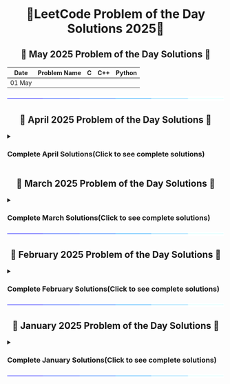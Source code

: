 <h1 align = 'center'>🚀LeetCode Problem of the Day Solutions 2025🧠</h1>

<div style="margin-top: 20px;">
  <h2 align = 'center'>📅 May 2025 Problem of the Day Solutions 📅</h2>
 
  <div align = 'center'>
    
  | Date    | Problem Name              | C      | C++      | Python   |
  |---------|---------------------------|----------|----------|----------|
   |  01 May |  |  |  |  |
  
  </div>  

  <img align="center" src="https://github.com/prakharmishra2002/Leet-Code-POTD-Solutions/blob/main/SparkleLine.gif" alt="Coding" height="10">
</div>


<div style="margin-top: 20px;">
  <h2 align = 'center'>📅 April 2025 Problem of the Day Solutions 📅</h2>
      <details>
    <summary> <h3>Complete April Solutions(Click to see complete solutions)</h3></summary>
        
  <div align = 'center'>
    
  | Date    | Problem Name              | C      | C++      | Python   |
  |---------|---------------------------|----------|----------|----------|
   |  01 Apr | Solving Questions With Brainpower |  | [Solution](https://github.com/prakharmishra2002/Leet-Code-POTD-Solutions/blob/main/April%202025/01.cpp) | [Solution](https://github.com/prakharmishra2002/Leet-Code-POTD-Solutions/blob/main/April%202025/01.py) |
   | 02 Apr | Maximum Value of an Ordered Triplet I | [Solution](https://github.com/prakharmishra2002/Leet-Code-POTD-Solutions/blob/main/April%202025/02.c) | [Solution](https://github.com/prakharmishra2002/Leet-Code-POTD-Solutions/blob/main/April%202025/02.cpp) | [Solution](https://github.com/prakharmishra2002/Leet-Code-POTD-Solutions/blob/main/April%202025/02.py) |
   | 03 Apr | Maximum Value of an Ordered Triplet II | [Solution](https://github.com/prakharmishra2002/Leet-Code-POTD-Solutions/blob/main/April%202025/03.c) | [Solution](https://github.com/prakharmishra2002/Leet-Code-POTD-Solutions/blob/main/April%202025/03.cpp) | [Solution](https://github.com/prakharmishra2002/Leet-Code-POTD-Solutions/blob/main/April%202025/03.py) |
   | 04 Apr | Lowest Common Ancestor of Deepest Leaves | [Solution](https://github.com/prakharmishra2002/Leet-Code-POTD-Solutions/blob/main/April%202025/04.c) | [Solution](https://github.com/prakharmishra2002/Leet-Code-POTD-Solutions/blob/main/April%202025/04.cpp) | [Solution](https://github.com/prakharmishra2002/Leet-Code-POTD-Solutions/blob/main/April%202025/04.py) |
   | 05 Apr | Sum of All Subset XOR Totals |  | [Solution](https://github.com/prakharmishra2002/Leet-Code-POTD-Solutions/blob/main/April%202025/05.cpp) | [Solution](https://github.com/prakharmishra2002/Leet-Code-POTD-Solutions/blob/main/April%202025/05.py) |
   | 06 Apr | Largest Divisible Subset |  | [Solution](https://github.com/prakharmishra2002/Leet-Code-POTD-Solutions/blob/main/April%202025/06.cpp) | [Solution](https://github.com/prakharmishra2002/Leet-Code-POTD-Solutions/blob/main/April%202025/06.py) |
   | 07 Apr | Partition Equal Subset Sum |  | [Solution](https://github.com/prakharmishra2002/Leet-Code-POTD-Solutions/blob/main/April%202025/07.cpp) | [Solution](https://github.com/prakharmishra2002/Leet-Code-POTD-Solutions/blob/main/April%202025/07.py) |
   | 08 Apr | Minimum Number of Operations to Make Elements in Array Distinct | [Solution](https://github.com/prakharmishra2002/Leet-Code-POTD-Solutions/blob/main/April%202025/08.c) | [Solution](https://github.com/prakharmishra2002/Leet-Code-POTD-Solutions/blob/main/April%202025/08.cpp) | [Solution](https://github.com/prakharmishra2002/Leet-Code-POTD-Solutions/blob/main/April%202025/08.py) |
   | 09 Apr | Minimum Operations to Make Array Values Equal to K | [Solution](https://github.com/prakharmishra2002/Leet-Code-POTD-Solutions/blob/main/April%202025/09.c) | [Solution](https://github.com/prakharmishra2002/Leet-Code-POTD-Solutions/blob/main/April%202025/09.cpp) | [Solution](https://github.com/prakharmishra2002/Leet-Code-POTD-Solutions/blob/main/April%202025/09.py) |
   | 10 Apr | Count the Number of Powerful Integers | [Solution](https://github.com/prakharmishra2002/Leet-Code-POTD-Solutions/blob/main/April%202025/10.c) | [Solution](https://github.com/prakharmishra2002/Leet-Code-POTD-Solutions/blob/main/April%202025/10.cpp) | [Solution](https://github.com/prakharmishra2002/Leet-Code-POTD-Solutions/blob/main/April%202025/10.py) |
   | 11 Apr | Count Symmetric Integers | [Solution](https://github.com/prakharmishra2002/Leet-Code-POTD-Solutions/blob/main/April%202025/11.c) | [Solution](https://github.com/prakharmishra2002/Leet-Code-POTD-Solutions/blob/main/April%202025/11.cpp) | [Solution](https://github.com/prakharmishra2002/Leet-Code-POTD-Solutions/blob/main/April%202025/11.py) |
   | 12 Apr | Find the Count of Good Integers | [Solution](https://github.com/prakharmishra2002/Leet-Code-POTD-Solutions/blob/main/April%202025/12.c) | [Solution](https://github.com/prakharmishra2002/Leet-Code-POTD-Solutions/blob/main/April%202025/12.cpp) | [Solution](https://github.com/prakharmishra2002/Leet-Code-POTD-Solutions/blob/main/April%202025/12.py) |
   | 13 Apr | Count Good Numbers | [Solution](https://github.com/prakharmishra2002/Leet-Code-POTD-Solutions/blob/main/April%202025/13.c) | [Solution](https://github.com/prakharmishra2002/Leet-Code-POTD-Solutions/blob/main/April%202025/13.cpp) | [Solution](https://github.com/prakharmishra2002/Leet-Code-POTD-Solutions/blob/main/April%202025/13.py) |
   | 14 Apr | Count Good Triplets | [Solution](https://github.com/prakharmishra2002/Leet-Code-POTD-Solutions/blob/main/April%202025/14.c) | [Solution](https://github.com/prakharmishra2002/Leet-Code-POTD-Solutions/blob/main/April%202025/14.cpp) | [Solution](https://github.com/prakharmishra2002/Leet-Code-POTD-Solutions/blob/main/April%202025/14.py) |
   | 15 Apr | Count Good Triplets in an Array | [Solution](https://github.com/prakharmishra2002/Leet-Code-POTD-Solutions/blob/main/April%202025/15.c) | [Solution](https://github.com/prakharmishra2002/Leet-Code-POTD-Solutions/blob/main/April%202025/15.cpp) | [Solution](https://github.com/prakharmishra2002/Leet-Code-POTD-Solutions/blob/main/April%202025/15.py) |
   | 16 Apr | Count the Number of Good Subarrays | [Solution](https://github.com/prakharmishra2002/Leet-Code-POTD-Solutions/blob/main/April%202025/16.c) | [Solution](https://github.com/prakharmishra2002/Leet-Code-POTD-Solutions/blob/main/April%202025/16.cpp) | [Solution](https://github.com/prakharmishra2002/Leet-Code-POTD-Solutions/blob/main/April%202025/16.py) |
   | 17 Apr | Count Equal and Divisible Pairs in an Array | [Solution](https://github.com/prakharmishra2002/Leet-Code-POTD-Solutions/blob/main/April%202025/17.c) | [Solution](https://github.com/prakharmishra2002/Leet-Code-POTD-Solutions/blob/main/April%202025/17.cpp) | [Solution](https://github.com/prakharmishra2002/Leet-Code-POTD-Solutions/blob/main/April%202025/17.py) |
   | 18 Apr | Count and Say | [Solution](https://github.com/prakharmishra2002/Leet-Code-POTD-Solutions/blob/main/April%202025/18.c) | [Solution](https://github.com/prakharmishra2002/Leet-Code-POTD-Solutions/blob/main/April%202025/18.cpp) | [Solution](https://github.com/prakharmishra2002/Leet-Code-POTD-Solutions/blob/main/April%202025/18.py) |
   | 19 Apr | Count the Number of Fair Pairs |  | [Solution](https://github.com/prakharmishra2002/Leet-Code-POTD-Solutions/blob/main/April%202025/19.cpp) | [Solution](https://github.com/prakharmishra2002/Leet-Code-POTD-Solutions/blob/main/April%202025/19.py) |
   | 20 Apr | Rabbits in Forest |  | [Solution](https://github.com/prakharmishra2002/Leet-Code-POTD-Solutions/blob/main/April%202025/20.cpp) | [Solution](https://github.com/prakharmishra2002/Leet-Code-POTD-Solutions/blob/main/April%202025/20.py) |
   | 22 Apr | Count the Number of Ideal Arrays |  | [Solution](https://github.com/prakharmishra2002/Leet-Code-POTD-Solutions/blob/main/April%202025/22.cpp) | [Solution](https://github.com/prakharmishra2002/Leet-Code-POTD-Solutions/blob/main/April%202025/22.py) |
   | 23 Apr | Count Largest Group | [Solution](https://github.com/prakharmishra2002/Leet-Code-POTD-Solutions/blob/main/April%202025/23.c) | [Solution](https://github.com/prakharmishra2002/Leet-Code-POTD-Solutions/blob/main/April%202025/23.cpp) | [Solution](https://github.com/prakharmishra2002/Leet-Code-POTD-Solutions/blob/main/April%202025/23.py) |
   | 24 Apr | Count Complete Subarrays in an Array | [Solution](https://github.com/prakharmishra2002/Leet-Code-POTD-Solutions/blob/main/April%202025/24.c) | [Solution](https://github.com/prakharmishra2002/Leet-Code-POTD-Solutions/blob/main/April%202025/24.cpp) | [Solution](https://github.com/prakharmishra2002/Leet-Code-POTD-Solutions/blob/main/April%202025/24.py) |
   | 26 Apr | Count Subarrays With Fixed Bounds |  | [Solution](https://github.com/prakharmishra2002/Leet-Code-POTD-Solutions/blob/main/April%202025/26.cpp) | [Solution](https://github.com/prakharmishra2002/Leet-Code-POTD-Solutions/blob/main/April%202025/26.py) |
   | 27 Apr | Count Subarrays of Length Three With a Condition | [Solution](https://github.com/prakharmishra2002/Leet-Code-POTD-Solutions/blob/main/April%202025/27.c) | [Solution](https://github.com/prakharmishra2002/Leet-Code-POTD-Solutions/blob/main/April%202025/27.cpp) | [Solution](https://github.com/prakharmishra2002/Leet-Code-POTD-Solutions/blob/main/April%202025/27.py) |
  
  </div>  
  </summary>
  <img align="center" src="https://github.com/prakharmishra2002/Leet-Code-POTD-Solutions/blob/main/SparkleLine.gif" alt="Coding" height="10">
</div>


<div style="margin-top: 20px;">
  <h2 align = 'center'>📅 March 2025 Problem of the Day Solutions 📅</h2>
    <details>
    <summary> <h3>Complete March Solutions(Click to see complete solutions)</h3></summary>
  
  <div align = 'center'>
    
  | Date    | Problem Name              | C++      | Python   |
  |---------|---------------------------|----------|----------|
   | 01 Mar | Apply Operations to an Array | [Solution](https://github.com/prakharmishra2002/Leet-Code-POTD-Solutions/blob/main/March%202025/01.cpp) | [Solution](https://github.com/prakharmishra2002/Leet-Code-POTD-Solutions/blob/main/March%202025/01.py) |
   | 02 Mar | Merge Two 2D Arrays by Summing Values | [Solution](https://github.com/prakharmishra2002/Leet-Code-POTD-Solutions/blob/main/March%202025/02.cpp) | [Solution](https://github.com/prakharmishra2002/Leet-Code-POTD-Solutions/blob/main/March%202025/02.py) |
   | 03 Mar | Partition Array According to Given Pivot | [Solution](https://github.com/prakharmishra2002/Leet-Code-POTD-Solutions/blob/main/March%202025/03.cpp) | [Solution](https://github.com/prakharmishra2002/Leet-Code-POTD-Solutions/blob/main/March%202025/03.py) |
   | 04 Mar | Check if Number is a Sum of Powers of Three | [Solution](https://github.com/prakharmishra2002/Leet-Code-POTD-Solutions/blob/main/March%202025/04.cpp) | [Solution](https://github.com/prakharmishra2002/Leet-Code-POTD-Solutions/blob/main/March%202025/04.py) |
   | 05 Mar | Count Total Number of Colored Cells | [Solution](https://github.com/prakharmishra2002/Leet-Code-POTD-Solutions/blob/main/March%202025/05.cpp) | [Solution](https://github.com/prakharmishra2002/Leet-Code-POTD-Solutions/blob/main/March%202025/05.py) |
   | 06 Mar | Find Missing and Repeated Values | [Solution](https://github.com/prakharmishra2002/Leet-Code-POTD-Solutions/blob/main/March%202025/06.cpp) | [Solution](https://github.com/prakharmishra2002/Leet-Code-POTD-Solutions/blob/main/March%202025/06.py) |
   | 07 Mar | Closest Prime Numbers in Range | [Solution](https://github.com/prakharmishra2002/Leet-Code-POTD-Solutions/blob/main/March%202025/07.cpp) | [Solution](https://github.com/prakharmishra2002/Leet-Code-POTD-Solutions/blob/main/March%202025/07.py) |
   | 08 Mar | Minimum Recolors to Get K Consecutive Black Blocks | [Solution](https://github.com/prakharmishra2002/Leet-Code-POTD-Solutions/blob/main/March%202025/08.cpp) | [Solution](https://github.com/prakharmishra2002/Leet-Code-POTD-Solutions/blob/main/March%202025/08.py) |
   | 09 Mar | Alternating Groups II | [Solution](https://github.com/prakharmishra2002/Leet-Code-POTD-Solutions/blob/main/March%202025/09.cpp) | [Solution](https://github.com/prakharmishra2002/Leet-Code-POTD-Solutions/blob/main/March%202025/09.py) |
   | 10 Mar | Count of Substrings Containing Every Vowel and K Consonants II | [Solution](https://github.com/prakharmishra2002/Leet-Code-POTD-Solutions/blob/main/March%202025/10.cpp) | [Solution](https://github.com/prakharmishra2002/Leet-Code-POTD-Solutions/blob/main/March%202025/10.py) |
   | 11 Mar | Number of Substrings Containing All Three Characters | [Solution](https://github.com/prakharmishra2002/Leet-Code-POTD-Solutions/blob/main/March%202025/11.cpp) | [Solution](https://github.com/prakharmishra2002/Leet-Code-POTD-Solutions/blob/main/March%202025/11.py) |
   | 12 Mar | Maximum Count of Positive Integer and Negative Integer | [Solution](https://github.com/prakharmishra2002/Leet-Code-POTD-Solutions/blob/main/March%202025/12.cpp) | [Solution](https://github.com/prakharmishra2002/Leet-Code-POTD-Solutions/blob/main/March%202025/12.py) |
   | 13 Mar | Zero Array Transformation II | [Solution](https://github.com/prakharmishra2002/Leet-Code-POTD-Solutions/blob/main/March%202025/13.cpp) | [Solution](https://github.com/prakharmishra2002/Leet-Code-POTD-Solutions/blob/main/March%202025/13.py) |
   | 14 Mar | Maximum Candies Allocated to K Children | [Solution](https://github.com/prakharmishra2002/Leet-Code-POTD-Solutions/blob/main/March%202025/14.cpp) | [Solution](https://github.com/prakharmishra2002/Leet-Code-POTD-Solutions/blob/main/March%202025/14.py) |
   | 15 Mar | House Robber IV | [Solution](https://github.com/prakharmishra2002/Leet-Code-POTD-Solutions/blob/main/March%202025/15.cpp) | [Solution](https://github.com/prakharmishra2002/Leet-Code-POTD-Solutions/blob/main/March%202025/15.py) |
   | 17 Mar | Divide Array Into Equal Pairs | [Solution](https://github.com/prakharmishra2002/Leet-Code-POTD-Solutions/blob/main/March%202025/17.cpp) | [Solution](https://github.com/prakharmishra2002/Leet-Code-POTD-Solutions/blob/main/March%202025/17.py) |
   | 18 Mar | Longest Nice Subarray | [Solution](https://github.com/prakharmishra2002/Leet-Code-POTD-Solutions/blob/main/March%202025/18.cpp) | [Solution](https://github.com/prakharmishra2002/Leet-Code-POTD-Solutions/blob/main/March%202025/18.py) |
   | 19 Mar | Minimum Operations to Make Binary Array Elements Equal to One I | [Solution](https://github.com/prakharmishra2002/Leet-Code-POTD-Solutions/blob/main/March%202025/19.cpp) | [Solution](https://github.com/prakharmishra2002/Leet-Code-POTD-Solutions/blob/main/March%202025/19.py) |
   | 20 Mar | Minimum Cost Walk in Weighted Graph | [Solution](https://github.com/prakharmishra2002/Leet-Code-POTD-Solutions/blob/main/March%202025/20.cpp) | [Solution](https://github.com/prakharmishra2002/Leet-Code-POTD-Solutions/blob/main/March%202025/20.py) |
   | 21 Mar | Find All Possible Recipes from Given Supplies | [Solution](https://github.com/prakharmishra2002/Leet-Code-POTD-Solutions/blob/main/March%202025/21.cpp) | [Solution](https://github.com/prakharmishra2002/Leet-Code-POTD-Solutions/blob/main/March%202025/21.py) |
   | 22 Mar | Count the Number of Complete Components | [Solution](https://github.com/prakharmishra2002/Leet-Code-POTD-Solutions/blob/main/March%202025/22.cpp) | [Solution](https://github.com/prakharmishra2002/Leet-Code-POTD-Solutions/blob/main/March%202025/22.py) |
   | 23 Mar | Number of Ways to Arrive at Destination | [Solution](https://github.com/prakharmishra2002/Leet-Code-POTD-Solutions/blob/main/March%202025/23.cpp) | [Solution](https://github.com/prakharmishra2002/Leet-Code-POTD-Solutions/blob/main/March%202025/23.py) |
   | 24 Mar | Count Days Without Meetings | [Solution](https://github.com/prakharmishra2002/Leet-Code-POTD-Solutions/blob/main/March%202025/24.cpp) | [Solution](https://github.com/prakharmishra2002/Leet-Code-POTD-Solutions/blob/main/March%202025/24.py) |
   | 25 Mar | Check if Grid can be Cut into Sections | [Solution](https://github.com/prakharmishra2002/Leet-Code-POTD-Solutions/blob/main/March%202025/25.cpp) | [Solution](https://github.com/prakharmishra2002/Leet-Code-POTD-Solutions/blob/main/March%202025/25.py) |
   | 26 Mar | Minimum Operations to Make a Uni-Value Grid | [Solution](https://github.com/prakharmishra2002/Leet-Code-POTD-Solutions/blob/main/March%202025/26.cpp) | [Solution](https://github.com/prakharmishra2002/Leet-Code-POTD-Solutions/blob/main/March%202025/26.py) |
   | 27 Mar | Minimum Index of a Valid Split | [Solution](https://github.com/prakharmishra2002/Leet-Code-POTD-Solutions/blob/main/March%202025/27.cpp) | [Solution](https://github.com/prakharmishra2002/Leet-Code-POTD-Solutions/blob/main/March%202025/27.py) |
   | 28 Mar | Maximum Number of Points From Grid Queries | [Solution](https://github.com/prakharmishra2002/Leet-Code-POTD-Solutions/blob/main/March%202025/28.cpp) | [Solution](https://github.com/prakharmishra2002/Leet-Code-POTD-Solutions/blob/main/March%202025/28.py) |
   | 29 Mar | Apply Operations to Maximize Score | [Solution](https://github.com/prakharmishra2002/Leet-Code-POTD-Solutions/blob/main/March%202025/29.cpp) | [Solution](https://github.com/prakharmishra2002/Leet-Code-POTD-Solutions/blob/main/March%202025/29.py) |
   | 30 Mar | Partition Labels | [Solution](https://github.com/prakharmishra2002/Leet-Code-POTD-Solutions/blob/main/March%202025/30.cpp) | [Solution](https://github.com/prakharmishra2002/Leet-Code-POTD-Solutions/blob/main/March%202025/30.py) |
   | 31 Mar | Put Marbles in Bags | [Solution](https://github.com/prakharmishra2002/Leet-Code-POTD-Solutions/blob/main/March%202025/31.cpp) | [Solution](https://github.com/prakharmishra2002/Leet-Code-POTD-Solutions/blob/main/March%202025/31.py) |
  
  </div>  
  </details>

  <img align="center" src="https://github.com/prakharmishra2002/Leet-Code-POTD-Solutions/blob/main/SparkleLine.gif" alt="Coding" height="10">
</div>


<div style="margin-top: 20px;">
  <h2 align = 'center'>📅 February 2025 Problem of the Day Solutions 📅</h2>
    <details>
    <summary> <h3>Complete February Solutions(Click to see complete solutions)</h3></summary>
      
  <div align = 'center'>
    
  | Date    | Problem Name              | C++      | Python   |
  |---------|---------------------------|----------|----------|
  | 01 Feb  | Special Array I | [Solution](https://github.com/prakharmishra2002/Leet-Code-POTD-Solutions/blob/main/Februrary%202025/01.cpp) | [Solution](https://github.com/prakharmishra2002/Leet-Code-POTD-Solutions/blob/main/Februrary%202025/01.py) |
  | 02 Feb  | Check if Array Is Sorted and Rotated | [Solution](https://github.com/prakharmishra2002/Leet-Code-POTD-Solutions/blob/main/Februrary%202025/02.cpp) | [Solution](https://github.com/prakharmishra2002/Leet-Code-POTD-Solutions/blob/main/Februrary%202025/02.py) |
  | 03 Feb  | Longest Strictly Increasing or Strictly Decreasing Subarray | [Solution](https://github.com/prakharmishra2002/Leet-Code-POTD-Solutions/blob/main/Februrary%202025/03.cpp) | [Solution](https://github.com/prakharmishra2002/Leet-Code-POTD-Solutions/blob/main/Februrary%202025/03.py) |
  | 04 Feb  | Maximum Ascending Subarray Sum | [Solution](https://github.com/prakharmishra2002/Leet-Code-POTD-Solutions/blob/main/Februrary%202025/04.cpp) | [Solution](https://github.com/prakharmishra2002/Leet-Code-POTD-Solutions/blob/main/Februrary%202025/04.py) |
  | 05 Feb  | Check if One String Swap Can Make Strings Equal | [Solution](https://github.com/prakharmishra2002/Leet-Code-POTD-Solutions/blob/main/Februrary%202025/05.cpp) | [Solution](https://github.com/prakharmishra2002/Leet-Code-POTD-Solutions/blob/main/Februrary%202025/05.py) |
  | 06 Feb  | Tuple with Same Product | [Solution](https://github.com/prakharmishra2002/Leet-Code-POTD-Solutions/blob/main/Februrary%202025/06.cpp) | [Solution](https://github.com/prakharmishra2002/Leet-Code-POTD-Solutions/blob/main/Februrary%202025/06.py) |
  | 07 Feb  | Find the Number of Distinct Colors Among the Balls | [Solution](https://github.com/prakharmishra2002/Leet-Code-POTD-Solutions/blob/main/Februrary%202025/07.cpp) | [Solution](https://github.com/prakharmishra2002/Leet-Code-POTD-Solutions/blob/main/Februrary%202025/07.py) |
  | 08 Feb  | Design a Number Container System | [Solution](https://github.com/prakharmishra2002/Leet-Code-POTD-Solutions/blob/main/Februrary%202025/08.cpp) | [Solution](https://github.com/prakharmishra2002/Leet-Code-POTD-Solutions/blob/main/Februrary%202025/08.py) |
  | 09 Feb  | Count Number of Bad Pairs | [Solution](https://github.com/prakharmishra2002/Leet-Code-POTD-Solutions/blob/main/Februrary%202025/09.cpp) | [Solution](https://github.com/prakharmishra2002/Leet-Code-POTD-Solutions/blob/main/Februrary%202025/09.py) |
  | 10 Feb  | Clear Digits | [Solution](https://github.com/prakharmishra2002/Leet-Code-POTD-Solutions/blob/main/Februrary%202025/10.cpp) | [Solution](https://github.com/prakharmishra2002/Leet-Code-POTD-Solutions/blob/main/Februrary%202025/10.py) |
  | 11 Feb  | Remove All Occurrences of a Substring | [Solution](https://github.com/prakharmishra2002/Leet-Code-POTD-Solutions/blob/main/Februrary%202025/11.cpp) | [Solution](https://github.com/prakharmishra2002/Leet-Code-POTD-Solutions/blob/main/Februrary%202025/11.py) |
  | 12 Feb  | Max Sum of a Pair With Equal Sum of Digits | [Solution](https://github.com/prakharmishra2002/Leet-Code-POTD-Solutions/blob/main/Februrary%202025/12.cpp) | [Solution](https://github.com/prakharmishra2002/Leet-Code-POTD-Solutions/blob/main/Februrary%202025/12.py) |
  | 13 Feb  | Minimum Operations to Exceed Threshold Value II | [Solution](https://github.com/prakharmishra2002/Leet-Code-POTD-Solutions/blob/main/Februrary%202025/13.cpp) | [Solution](https://github.com/prakharmishra2002/Leet-Code-POTD-Solutions/blob/main/Februrary%202025/13.py) |
  | 14 Feb  | Product of the Last K Numbers | [Solution](https://github.com/prakharmishra2002/Leet-Code-POTD-Solutions/blob/main/Februrary%202025/14.cpp) | [Solution](https://github.com/prakharmishra2002/Leet-Code-POTD-Solutions/blob/main/Februrary%202025/14.py) |
  | 15 Feb  | Find the Punishment Number of an Integer | [Solution](https://github.com/prakharmishra2002/Leet-Code-POTD-Solutions/blob/main/Februrary%202025/15.cpp) | [Solution](https://github.com/prakharmishra2002/Leet-Code-POTD-Solutions/blob/main/Februrary%202025/15.py) |
  | 16 Feb  | Construct the Lexicographically Largest Valid Sequence | [Solution](https://github.com/prakharmishra2002/Leet-Code-POTD-Solutions/blob/main/Februrary%202025/16.cpp) | [Solution](https://github.com/prakharmishra2002/Leet-Code-POTD-Solutions/blob/main/Februrary%202025/16.py) |
  | 18 Feb  | Construct Smallest Number From DI String | [Solution](https://github.com/prakharmishra2002/Leet-Code-POTD-Solutions/blob/main/Februrary%202025/18.cpp) | [Solution](https://github.com/prakharmishra2002/Leet-Code-POTD-Solutions/blob/main/Februrary%202025/18.py) |
  | 19 Feb | The k-th Lexicographical String of All Happy Strings of Length n | [Solution](https://github.com/prakharmishra2002/Leet-Code-POTD-Solutions/blob/main/Februrary%202025/19.cpp) | [Solution](https://github.com/prakharmishra2002/Leet-Code-POTD-Solutions/blob/main/Februrary%202025/19.py) |
  | 20 Feb | Find Unique Binary String | [Solution](https://github.com/prakharmishra2002/Leet-Code-POTD-Solutions/blob/main/Februrary%202025/20.cpp) | [Solution](https://github.com/prakharmishra2002/Leet-Code-POTD-Solutions/blob/main/Februrary%202025/20.py) |
  | 21 Feb | Find Elements in a Contaminated Binary Tree | [Solution](https://github.com/prakharmishra2002/Leet-Code-POTD-Solutions/blob/main/Februrary%202025/21.cpp) | [Solution](https://github.com/prakharmishra2002/Leet-Code-POTD-Solutions/blob/main/Februrary%202025/21.py) |
  | 22 Feb | Recover a Tree From Preorder Traversal | [Solution](https://github.com/prakharmishra2002/Leet-Code-POTD-Solutions/blob/main/Februrary%202025/22.cpp) | [Solution](https://github.com/prakharmishra2002/Leet-Code-POTD-Solutions/blob/main/Februrary%202025/22.py) |
  | 23 Feb | Construct Binary Tree from Preorder and Postorder Traversal | [Solution](https://github.com/prakharmishra2002/Leet-Code-POTD-Solutions/blob/main/Februrary%202025/23.cpp) | [Solution](https://github.com/prakharmishra2002/Leet-Code-POTD-Solutions/blob/main/Februrary%202025/23.py) |
  | 24 Feb | Most Profitable Path in a Tree | [Solution](https://github.com/prakharmishra2002/Leet-Code-POTD-Solutions/blob/main/Februrary%202025/24.cpp) | [Solution](https://github.com/prakharmishra2002/Leet-Code-POTD-Solutions/blob/main/Februrary%202025/24.py) |
  | 25 Feb | Number of Sub-arrays With Odd Sum | [Solution](https://github.com/prakharmishra2002/Leet-Code-POTD-Solutions/blob/main/Februrary%202025/25.cpp) | [Solution](https://github.com/prakharmishra2002/Leet-Code-POTD-Solutions/blob/main/Februrary%202025/25.py) |
  | 26 Feb | Maximum Absolute Sum of Any Subarray | [Solution](https://github.com/prakharmishra2002/Leet-Code-POTD-Solutions/blob/main/Februrary%202025/26.cpp) | [Solution](https://github.com/prakharmishra2002/Leet-Code-POTD-Solutions/blob/main/Februrary%202025/26.py) |
  | 27 Feb | Length of Longest Fibonacci Subsequence | [Solution](https://github.com/prakharmishra2002/Leet-Code-POTD-Solutions/blob/main/Februrary%202025/27.cpp) | [Solution](https://github.com/prakharmishra2002/Leet-Code-POTD-Solutions/blob/main/Februrary%202025/27.py) |
  | 28 Feb | Shortest Common Supersequence  | [Solution](https://github.com/prakharmishra2002/Leet-Code-POTD-Solutions/blob/main/Februrary%202025/28.cpp) | [Solution](https://github.com/prakharmishra2002/Leet-Code-POTD-Solutions/blob/main/Februrary%202025/28.py) |
  
  </div> 
    </details>
  <img align="center" src="https://github.com/prakharmishra2002/Leet-Code-POTD-Solutions/blob/main/SparkleLine.gif" alt="Coding" height="10">
</div>


<div>
  <h2 align = 'center'>📅 January 2025 Problem of the Day Solutions 📅</h2>
  <details>
    <summary> <h3>Complete January Solutions(Click to see complete solutions)</h3></summary>
  <div align = 'center'>
  
  | Date    | Problem Name              | C++      | Python   |
  |---------|---------------------------|----------|----------|
  | 01 Jan  | Maximum Score After Splitting A String  | [Solution](https://github.com/prakharmishra2002/Leet-Code-POTD/blob/main/January%202025/01.cpp) | [Solution](https://github.com/prakharmishra2002/Leet-Code-POTD/blob/main/January%202025/01.py) |
  | 02 Jan  | Count Vowel Strings in Ranges  | [Solution](https://github.com/prakharmishra2002/Leet-Code-POTD/blob/main/January%202025/02.cpp) | [Solution](https://github.com/prakharmishra2002/Leet-Code-POTD/blob/main/January%202025/02.py) |
  | 03 Jan  | Number Of Ways To Split Array  | [Solution](https://github.com/prakharmishra2002/Leet-Code-POTD/blob/main/January%202025/03.cpp) | [Solution](https://github.com/prakharmishra2002/Leet-Code-POTD/blob/main/January%202025/03.py) |
  | 04 Jan  | Unique Length-3 Palindromic Subsequences  | [Solution](https://github.com/prakharmishra2002/Leet-Code-POTD/blob/main/January%202025/04.cpp) | [Solution](https://github.com/prakharmishra2002/Leet-Code-POTD/blob/main/January%202025/04.py) |
  | 05 Jan  | Shifting Letters II  | [Solution](https://github.com/prakharmishra2002/Leet-Code-POTD/blob/main/January%202025/05.cpp) | [Solution](https://github.com/prakharmishra2002/Leet-Code-POTD/blob/main/January%202025/05.py) |
  | 06 Jan  | Minimum Number of Operations to Move All Balls to Each Box  | [Solution](https://github.com/prakharmishra2002/Leet-Code-POTD/blob/main/January%202025/06.cpp) | [Solution](https://github.com/prakharmishra2002/Leet-Code-POTD/blob/main/January%202025/06.py) |
  | 07 Jan  | String Matching in an Array  | [Solution](https://github.com/prakharmishra2002/Leet-Code-POTD/blob/main/January%202025/07.cpp) | [Solution](https://github.com/prakharmishra2002/Leet-Code-POTD/blob/main/January%202025/07.py) |
  | 08 Jan  | Count Prefix and Suffix Pairs I  | [Solution](https://github.com/prakharmishra2002/Leet-Code-POTD/blob/main/January%202025/08.cpp) | [Solution](https://github.com/prakharmishra2002/Leet-Code-POTD/blob/main/January%202025/08.py) |
  | 09 Jan  | Counting Words With a Given Prefix  | [Solution](https://github.com/prakharmishra2002/Leet-Code-POTD/blob/main/January%202025/09.cpp) | [Solution](https://github.com/prakharmishra2002/Leet-Code-POTD/blob/main/January%202025/09.py) |
  | 10 Jan  | Word Subsets  | [Solution](https://github.com/prakharmishra2002/Leet-Code-POTD/blob/main/January%202025/10.cpp) | [Solution](https://github.com/prakharmishra2002/Leet-Code-POTD/blob/main/January%202025/10.py) |
  | 11 Jan  | Construct K Palindrome Strings  | [Solution](https://github.com/prakharmishra2002/Leet-Code-POTD/blob/main/January%202025/11.cpp) | [Solution](https://github.com/prakharmishra2002/Leet-Code-POTD/blob/main/January%202025/11.py) |
  | 13 Jan  | Minimum Length of String After Operations  | [Solution](https://github.com/prakharmishra2002/Leet-Code-POTD/blob/main/January%202025/13.cpp) | [Solution](https://github.com/prakharmishra2002/Leet-Code-POTD/blob/main/January%202025/13.py) |
  | 15 Jan  | Minimize XOR  | [Solution](https://github.com/prakharmishra2002/Leet-Code-POTD/blob/main/January%202025/15.cpp) | [Solution](https://github.com/prakharmishra2002/Leet-Code-POTD/blob/main/January%202025/15.py) |
  | 16 Jan  | Bitwise XOR of All Pairings  | [Solution](https://github.com/prakharmishra2002/Leet-Code-POTD/blob/main/January%202025/16.cpp) | [Solution](https://github.com/prakharmishra2002/Leet-Code-POTD/blob/main/January%202025/16.py) |
  | 17 Jan  | Neighboring Bitwise XOR | [Solution](https://github.com/prakharmishra2002/Leet-Code-POTD/blob/main/January%202025/17.cpp) | [Solution](https://github.com/prakharmishra2002/Leet-Code-POTD/blob/main/January%202025/17.py) |
  | 18 Jan  | Minimum Cost to Make at Least One Valid Path in a Grid | [Solution](https://github.com/prakharmishra2002/Leet-Code-POTD/blob/main/January%202025/18.cpp) | [Solution](https://github.com/prakharmishra2002/Leet-Code-POTD/blob/main/January%202025/18.py) |
  | 19 Jan  | Trapping Rain Water II | [Solution](https://github.com/prakharmishra2002/Leet-Code-POTD/blob/main/January%202025/19.cpp) | [Solution](https://github.com/prakharmishra2002/Leet-Code-POTD/blob/main/January%202025/19.py) |
  | 20 Jan  | First Completely Painted Row or Column | [Solution](https://github.com/prakharmishra2002/Leet-Code-POTD/blob/main/January%202025/20.cpp) | [Solution](https://github.com/prakharmishra2002/Leet-Code-POTD/blob/main/January%202025/20.py) |
  | 21 Jan  | Grid Game | [Solution](https://github.com/prakharmishra2002/Leet-Code-POTD/blob/main/January%202025/21.cpp) | [Solution](https://github.com/prakharmishra2002/Leet-Code-POTD/blob/main/January%202025/21.py) |
  | 22 Jan  | Map of Highest Peak | [Solution](https://github.com/prakharmishra2002/Leet-Code-POTD/blob/main/January%202025/22.cpp) | [Solution](https://github.com/prakharmishra2002/Leet-Code-POTD/blob/main/January%202025/22.py) |
  | 23 Jan  | Count Servers that Communicate | [Solution](https://github.com/prakharmishra2002/Leet-Code-POTD/blob/main/January%202025/23.cpp) | [Solution](https://github.com/prakharmishra2002/Leet-Code-POTD/blob/main/January%202025/23.py) |
  | 24 Jan  | Find Eventual Safe States | [Solution](https://github.com/prakharmishra2002/Leet-Code-POTD/blob/main/January%202025/24.cpp) | [Solution](https://github.com/prakharmishra2002/Leet-Code-POTD/blob/main/January%202025/24.py) |
  | 25 Jan  | Make Lexicographically Smallest Array by Swapping Elements | [Solution](https://github.com/prakharmishra2002/Leet-Code-POTD/blob/main/January%202025/25.cpp) | [Solution](https://github.com/prakharmishra2002/Leet-Code-POTD/blob/main/January%202025/25.py) |
  | 26 Jan  | Maximum Employees to Be Invited to a Meeting | [Solution](https://github.com/prakharmishra2002/Leet-Code-POTD/blob/main/January%202025/26.cpp) | [Solution](https://github.com/prakharmishra2002/Leet-Code-POTD/blob/main/January%202025/26.py) |
  | 27 Jan  | Course Schedule IV | [Solution](https://github.com/prakharmishra2002/Leet-Code-POTD/blob/main/January%202025/27.cpp) | [Solution](https://github.com/prakharmishra2002/Leet-Code-POTD/blob/main/January%202025/27.py) |
  | 28 Jan  | Maximum Number of Fish in a Grid | [Solution](https://github.com/prakharmishra2002/Leet-Code-POTD/blob/main/January%202025/28.cpp) | [Solution](https://github.com/prakharmishra2002/Leet-Code-POTD/blob/main/January%202025/28.py) |
  | 29 Jan  | Redundant Connection | [Solution](https://github.com/prakharmishra2002/Leet-Code-POTD/blob/main/January%202025/29.cpp) | [Solution](https://github.com/prakharmishra2002/Leet-Code-POTD/blob/main/January%202025/29.py) |
  | 30 Jan  | Divide Nodes Into the Maximum Number of Groups | [Solution](https://github.com/prakharmishra2002/Leet-Code-POTD/blob/main/January%202025/30.cpp) | [Solution](https://github.com/prakharmishra2002/Leet-Code-POTD/blob/main/January%202025/30.py) |
  | 31 Jan  | Making A Large Island | [Solution](https://github.com/prakharmishra2002/Leet-Code-POTD/blob/main/January%202025/31.cpp) | [Solution](https://github.com/prakharmishra2002/Leet-Code-POTD/blob/main/January%202025/31.py) |

  </div>
  </details>
  <img align="center" src="https://github.com/prakharmishra2002/Leet-Code-POTD-Solutions/blob/main/SparkleLine.gif" alt="Coding" height="10">
</div>
